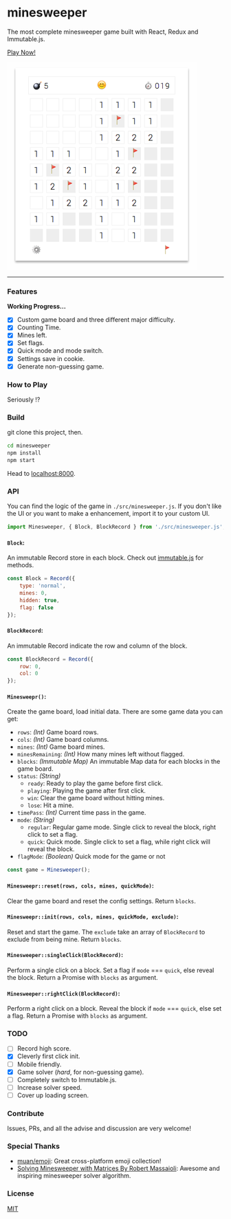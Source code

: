 # minesweeper
The most complete minesweeper game built with React, Redux and Immutable.js.

[Play Now!](https://kevin940726.github.io/minesweeper)

![screenshot](screenshot.png)

---

### Features

**Working Progress...**

- [x] Custom game board and three different major difficulty.
- [x] Counting Time.
- [x] Mines left.
- [x] Set flags.
- [x] Quick mode and mode switch.
- [x] Settings save in cookie.
- [x] Generate non-guessing game.

### How to Play
Seriously !?

### Build
git clone this project, then.
```bash
cd minesweeper
npm install
npm start
```
Head to [localhost:8000](localhost:8000).

### API
You can find the logic of the game in `./src/minesweeper.js`. If you don't like the UI or you want to make a enhancement, import it to your custom UI.

```js
import Minesweeper, { Block, BlockRecord } from './src/minesweeper.js';
```

#### `Block`:
An immutable Record store in each block. Check out [immutable.js](https://facebook.github.io/immutable-js/) for methods.

```js
const Block = Record({
    type: 'normal',
    mines: 0,
    hidden: true,
    flag: false
});
```

#### `BlockRecord`:
An immutable Record indicate the row and column of the block.

```js
const BlockRecord = Record({
	row: 0,
	col: 0
});
```

#### `Minesweepr()`:
Create the game board, load initial data. There are some game data you can get:

- `rows`: _(Int)_ Game board rows.
- `cols`: _(Int)_ Game board columns.
- `mines`: _(Int)_ Game board mines.
- `minesRemaining`: _(Int)_ How many mines left without flagged.
- `blocks`: _(Immutable Map)_ An immutable Map data for each blocks in the game board.
- `status`: _(String)_
	* `ready`: Ready to play the game before first click.
	* `playing`: Playing the game after first click.
	* `win`: Clear the game board without hitting mines.
	* `lose`: Hit a mine.
- `timePass`: _(Int)_ Current time pass in the game.
- `mode`: _(String)_
	* `regular`: Regular game mode. Single click to reveal the block, right click to set a flag.
	* `quick`: Quick mode. Single click to set a flag, while right click will reveal the block.
- `flagMode`: _(Boolean)_ Quick mode for the game or not

```js
const game = Minesweeper();
```

#### `Minesweepr::reset(rows, cols, mines, quickMode)`:
Clear the game board and reset the config settings. Return `blocks`.

#### `Minesweepr::init(rows, cols, mines, quickMode, exclude)`:
Reset and start the game. The `exclude` take an array of `BlockRecord` to exclude from being mine. Return `blocks`.

#### `Minesweeper::singleClick(BlockRecord)`:
Perform a single click on a block. Set a flag if `mode` === `quick`, else reveal the block. Return a Promise with `blocks` as argument.

#### `Minesweeper::rightClick(BlockRecord)`:
Perform a right click on a block. Reveal the block if `mode` === `quick`, else set a flag. Return a Promise with `blocks` as argument.

### TODO

- [ ] Record high score.
- [x] Cleverly first click init.
- [ ] Mobile friendly.
- [x] Game solver (_hard_, for non-guessing game).
- [ ] Completely switch to Immutable.js.
- [ ] Increase solver speed.
- [ ] Cover up loading screen.

### Contribute
Issues, PRs, and all the advise and discussion are very welcome!

### Special Thanks

- [muan/emoji](https://github.com/muan/emoji): Great cross-platform emoji collection!
- [Solving Minesweeper with Matrices By Robert Massaioli](https://massaioli.wordpress.com/2013/01/12/solving-minesweeper-with-matricies/): Awesome and inspiring minesweeper solver algorithm.

### License
[MIT](./LICENSE)
